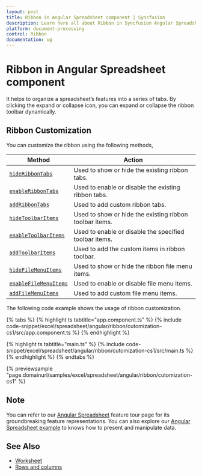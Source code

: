 ```yaml
---
layout: post
title: Ribbon in Angular Spreadsheet component | Syncfusion
description: Learn here all about Ribbon in Syncfusion Angular Spreadsheet component of Syncfusion Essential JS 2 and more.
platform: document-processing
control: Ribbon 
documentation: ug
---
```


# Ribbon in Angular Spreadsheet component

It helps to organize a spreadsheet’s features into a series of tabs. By clicking the expand or collapse icon, you can expand or collapse the ribbon toolbar dynamically.

## Ribbon Customization

You can customize the ribbon using the following methods,

| Method | Action |
|-------|---------|
| [`hideRibbonTabs`](https://ej2.syncfusion.com/angular/documentation/api/spreadsheet/#hideribbontabs) | Used to show or hide the existing ribbon tabs. |
| [`enableRibbonTabs`](https://ej2.syncfusion.com/angular/documentation/api/spreadsheet/#enableribbontabs) | Used to enable or disable the existing ribbon tabs. |
| [`addRibbonTabs`](https://ej2.syncfusion.com/angular/documentation/api/spreadsheet/#addribbontabs) | Used to add custom ribbon tabs. |
| [`hideToolbarItems`](https://ej2.syncfusion.com/angular/documentation/api/spreadsheet/#hidetoolbaritems) | Used to show or hide the existing ribbon toolbar items. |
| [`enableToolbarItems`](https://ej2.syncfusion.com/angular/documentation/api/spreadsheet/#enabletoolbaritems) | Used to enable or disable the specified toolbar items. |
| [`addToolbarItems`](https://ej2.syncfusion.com/angular/documentation/api/spreadsheet/#addtoolbaritems) | Used to add the custom items in ribbon toolbar. |
| [`hideFileMenuItems`](https://ej2.syncfusion.com/angular/documentation/api/spreadsheet/#hidefilemenuitems) | Used to show or hide the ribbon file menu items. |
| [`enableFileMenuItems`](https://ej2.syncfusion.com/angular/documentation/api/spreadsheet/#enablefilemenuitems) | Used to enable or disable file menu items. |
| [`addFileMenuItems`](https://ej2.syncfusion.com/angular/documentation/api/spreadsheet/#addfilemenuitems) | Used to add custom file menu items. |

The following code example shows the usage of ribbon customization.

{% tabs %}
{% highlight ts tabtitle="app.component.ts" %}
{% include code-snippet/excel/spreadsheet/angular/ribbon/cutomization-cs1/src/app.component.ts %}
{% endhighlight %}

{% highlight ts tabtitle="main.ts" %}
{% include code-snippet/excel/spreadsheet/angular/ribbon/cutomization-cs1/src/main.ts %}
{% endhighlight %}
{% endtabs %}
  
{% previewsample "page.domainurl/samples/excel/spreadsheet/angular/ribbon/cutomization-cs1" %}

## Note

You can refer to our [Angular Spreadsheet](https://www.syncfusion.com/angular-ui-components/angular-spreadsheet) feature tour page for its groundbreaking feature representations. You can also explore our [Angular Spreadsheet example](https://ej2.syncfusion.com/angular/demos/#/material/spreadsheet/default) to knows how to present and manipulate data.

## See Also

* [Worksheet](./worksheet)
* [Rows and columns](./rows-and-columns)
